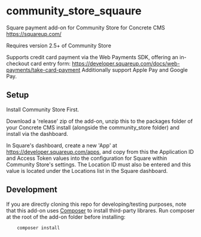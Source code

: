 # community_store_squaure
Square payment add-on for Community Store for Concrete CMS
https://squareup.com/

Requires version 2.5+ of Community Store

Supports credit card payment via the Web Payments SDK, offering an in-checkout card entry form: https://developer.squareup.com/docs/web-payments/take-card-payment
Additionally support Apple Pay and Google Pay.

## Setup
Install Community Store First.

Download a 'release' zip of the add-on, unzip this to the packages folder of your Concrete CMS install (alongside the community_store folder) and install via the dashboard.

In Square's dashboard, create a new 'App' at https://developer.squareup.com/apps, and copy from this the Application ID and Access Token values into the configuration for Square within Community Store's settings.
The Location ID must also be entered and this value is located under the Locations list in the Square dashboard.

## Development

If you are directly cloning this repo for developing/testing purposes, note that this add-on uses [Composer](https://getcomposer.org/) to install third-party librares. Run composer at the root of the add-on folder before installing:

        composer install


